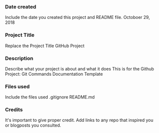 ### Date created
Include the date you created this project and README file.
Octoboer 29, 2018

### Project Title
Replace the Project Title
GitHub Project

### Description
Describe what your project is about and what it does
This is for the Github Project: Git Commands Documentation Template

### Files used
Include the files used
.gitignore
README.md

### Credits
It's important to give proper credit. Add links to any repo that inspired you or blogposts you consulted.
